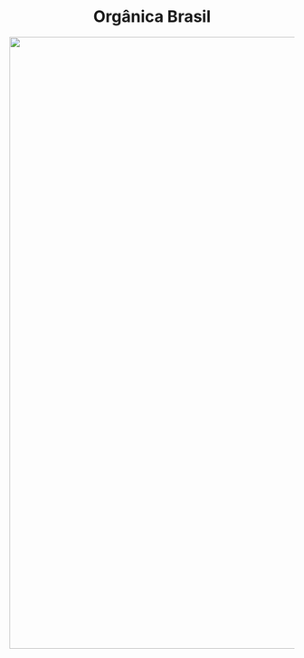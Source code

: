 <p align="center">
  <h1 align="center">Orgânica Brasil</h1>
  <img src="https://github.com/AlanPrates/Aula04/blob/main/img/PW1.jpg" width="1080"/>
</a></p>

